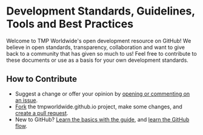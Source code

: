 # Development Standards, Guidelines, Tools and Best Practices

Welcome to TMP Worldwide's open development resource on GitHub! We believe in open standards, transparency, collaboration and want to give back to a community that has given so much to us! Feel free to contribute to these documents or use as a basis for your own development standards.

## How to Contribute

* Suggest a change or offer your opinion by [opening or commenting on an issue](https://guides.github.com/features/issues/).
* [Fork](https://guides.github.com/activities/forking/) the tmpworldwide.github.io project, make some changes, and [create a pull request](https://guides.github.com/activities/forking/#making-a-pull-request).
* New to GitHub? [Learn the basics with the guide](https://guides.github.com/activities/hello-world/), and [learn the GitHub flow](https://guides.github.com/introduction/flow/).
